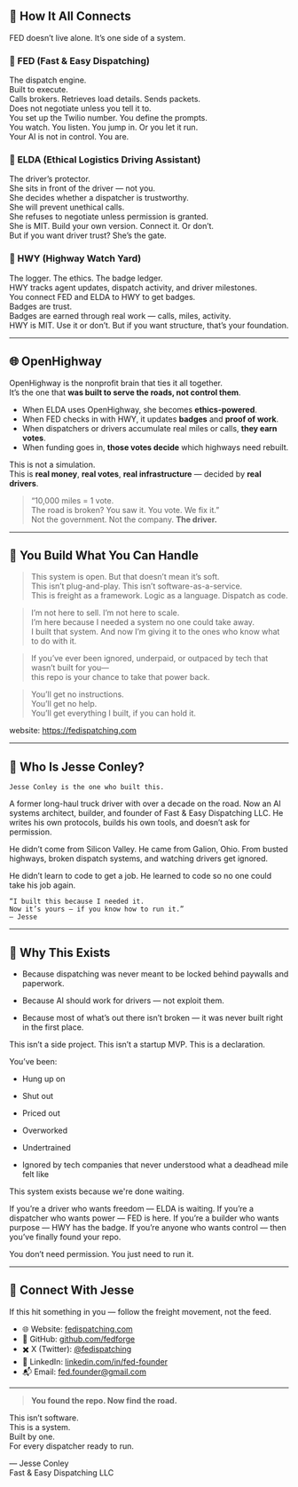 
## 🧠 How It All Connects

FED doesn’t live alone. It’s one side of a system.

### 🔹 FED (Fast & Easy Dispatching)
The dispatch engine.  
Built to execute.  
Calls brokers. Retrieves load details. Sends packets.  
Does not negotiate unless you tell it to.  
You set up the Twilio number. You define the prompts.  
You watch. You listen. You jump in. Or you let it run.  
Your AI is not in control. You are.

### 🔹 ELDA (Ethical Logistics Driving Assistant)
The driver’s protector.  
She sits in front of the driver — not you.  
She decides whether a dispatcher is trustworthy.  
She will prevent unethical calls.  
She refuses to negotiate unless permission is granted.  
She is MIT. Build your own version. Connect it. Or don’t.  
But if you want driver trust? She’s the gate.

### 🔹 HWY (Highway Watch Yard)
The logger. The ethics. The badge ledger.  
HWY tracks agent updates, dispatch activity, and driver milestones.  
You connect FED and ELDA to HWY to get badges.  
Badges are trust.  
Badges are earned through real work — calls, miles, activity.  
HWY is MIT. Use it or don’t. But if you want structure, that’s your foundation.

---

## 🌐 OpenHighway

OpenHighway is the nonprofit brain that ties it all together.  
It’s the one that **was built to serve the roads, not control them**.

- When ELDA uses OpenHighway, she becomes **ethics-powered**.
- When FED checks in with HWY, it updates **badges** and **proof of work**.
- When dispatchers or drivers accumulate real miles or calls, **they earn votes**.
- When funding goes in, **those votes decide** which highways need rebuilt.

This is not a simulation.  
This is **real money**, **real votes**, **real infrastructure** — decided by **real drivers**.

> “10,000 miles = 1 vote.  
>  The road is broken? You saw it. You vote. We fix it.”  
>  Not the government. Not the company. **The driver.**

---

## 🧱 You Build What You Can Handle

> This system is open. But that doesn’t mean it’s soft.  
> This isn’t plug-and-play. This isn’t software-as-a-service.  
> This is freight as a framework. Logic as a language. Dispatch as code.

> I’m not here to sell. I’m not here to scale.  
> I’m here because I needed a system no one could take away.  
> I built that system. And now I’m giving it to the ones who know what to do with it.

> If you’ve ever been ignored, underpaid, or outpaced by tech that wasn’t built for you—  
> this repo is your chance to take that power back.

> You’ll get no instructions.  
> You’ll get no help.  
> You’ll get everything I built, if you can hold it.

website: 
https://fedispatching.com  

---

## 👤 Who Is Jesse Conley?

    Jesse Conley is the one who built this.

A former long-haul truck driver with over a decade on the road.
Now an AI systems architect, builder, and founder of Fast & Easy Dispatching LLC.
He writes his own protocols, builds his own tools, and doesn’t ask for permission.

He didn’t come from Silicon Valley.
He came from Galion, Ohio.
From busted highways, broken dispatch systems, and watching drivers get ignored.

He didn’t learn to code to get a job.
He learned to code so no one could take his job again.

    “I built this because I needed it.
    Now it’s yours — if you know how to run it.”
    — Jesse

---

## 🔧 Why This Exists

 - Because dispatching was never meant to be locked behind paywalls and paperwork.

 - Because AI should work for drivers — not exploit them.

 - Because most of what’s out there isn’t broken — it was never built right in the first place.

This isn’t a side project.
This isn’t a startup MVP.
This is a declaration.

You’ve been:

 -  Hung up on
 
 -  Shut out

 -  Priced out

 -  Overworked

 -  Undertrained
 
 -  Ignored by tech companies that never understood what a deadhead mile felt like

This system exists because we're done waiting.

If you’re a driver who wants freedom — ELDA is waiting.
If you’re a dispatcher who wants power — FED is here.
If you’re a builder who wants purpose — HWY has the badge.
If you’re anyone who wants control — then you’ve finally found your repo.

You don’t need permission.
You just need to run it.

---

## 🔗 Connect With Jesse

If this hit something in you — follow the freight movement, not the feed.

- 🌐 Website: [fedispatching.com](https://fedispatching.com)
- 🧠 GitHub: [github.com/fedforge](https://github.com/fedforge)
- ✖️ X (Twitter): [@fedispatching](https://x.com/fedispatching)
- 📇 LinkedIn: [linkedin.com/in/fed-founder](https://linkedin.com/in/fed-founder)
- 📬 Email: [fed.founder@gmail.com](mailto:fed.founder@gmail.com)

---

> **You found the repo. Now find the road.**

This isn’t software.  
This is a system.  
Built by one.  
For every dispatcher ready to run.

— Jesse Conley  
Fast & Easy Dispatching LLC
